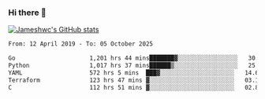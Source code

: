 ### Hi there 👋

[![Jameshwc's GitHub stats](https://github-readme-stats.vercel.app/api?username=jameshwc)](https://github.com/anuraghazra/github-readme-stats)

<!--START_SECTION:waka-->

```txt
From: 12 April 2019 - To: 05 October 2025

Go                     1,201 hrs 44 mins███████▓░░░░░░░░░░░░░░░░░   30.67 %
Python                 1,017 hrs 37 mins██████▒░░░░░░░░░░░░░░░░░░   25.97 %
YAML                   572 hrs 5 mins  ███▓░░░░░░░░░░░░░░░░░░░░░   14.60 %
Terraform              123 hrs 47 mins ▓░░░░░░░░░░░░░░░░░░░░░░░░   03.16 %
C                      112 hrs 51 mins ▓░░░░░░░░░░░░░░░░░░░░░░░░   02.88 %
```

<!--END_SECTION:waka-->